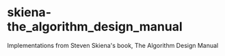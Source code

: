 # skiena-the_algorithm_design_manual

Implementations from Steven Skiena's book, The Algorithm Design Manual
